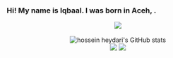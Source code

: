 ### Hi! My name is Iqbaal. I was born in Aceh, .

<p align="center"><img src="https://www.codewars.com/users/Balrks/badges/large"/><br /><br />
  <img src="https://github-readme-stats.vercel.app/api?username=Balrks&show_icons=true&include_all_commits=true&theme=monokai" alt="hossein heydari's GitHub stats" /><br />
  <img src="https://github-readme-streak-stats.herokuapp.com/?user=Balrks&theme=monokai"/>
  <img src="https://github-readme-stats.vercel.app/api/top-langs/?username=Balrks&layout=compact&theme=monokai&langs_count=12"/><br />
</p>

<!--
**Balrks/Balrks** is a ✨ _special_ ✨ repository because its `README.md` (this file) appears on your GitHub profile.

Here are some ideas to get you started:

- 🔭 I’m currently working on ...
- 🌱 I’m currently learning ...
- 👯 I’m looking to collaborate on ...
- 🤔 I’m looking for help with ...
- 💬 Ask me about ...
- 📫 How to reach me: ...
- 😄 Pronouns: ...
- ⚡ Fun fact: ...
-->
